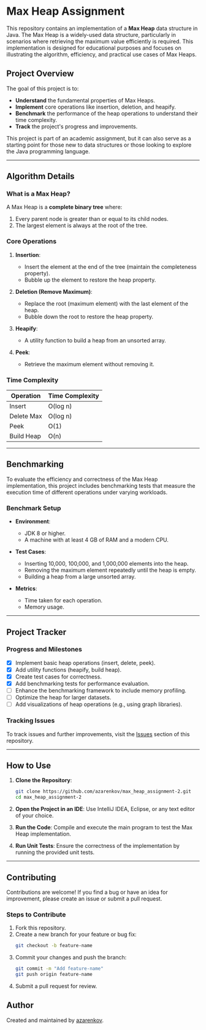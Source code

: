 # Max Heap Assignment

This repository contains an implementation of a **Max Heap** data structure in Java. The Max Heap is a widely-used data structure, particularly in scenarios where retrieving the maximum value efficiently is required. This implementation is designed for educational purposes and focuses on illustrating the algorithm, efficiency, and practical use cases of Max Heaps.

## Project Overview

The goal of this project is to:

- **Understand** the fundamental properties of Max Heaps.
- **Implement** core operations like insertion, deletion, and heapify.
- **Benchmark** the performance of the heap operations to understand their time complexity.
- **Track** the project's progress and improvements.

This project is part of an academic assignment, but it can also serve as a starting point for those new to data structures or those looking to explore the Java programming language.

---

## Algorithm Details

### What is a Max Heap?

A Max Heap is a **complete binary tree** where:
1. Every parent node is greater than or equal to its child nodes.
2. The largest element is always at the root of the tree.

### Core Operations

1. **Insertion**:
   - Insert the element at the end of the tree (maintain the completeness property).
   - Bubble up the element to restore the heap property.

2. **Deletion (Remove Maximum)**:
   - Replace the root (maximum element) with the last element of the heap.
   - Bubble down the root to restore the heap property.

3. **Heapify**:
   - A utility function to build a heap from an unsorted array.

4. **Peek**:
   - Retrieve the maximum element without removing it.

### Time Complexity

| Operation       | Time Complexity |
|------------------|-----------------|
| Insert           | O(log n)       |
| Delete Max       | O(log n)       |
| Peek             | O(1)           |
| Build Heap       | O(n)           |

---

## Benchmarking

To evaluate the efficiency and correctness of the Max Heap implementation, this project includes benchmarking tests that measure the execution time of different operations under varying workloads.

### Benchmark Setup

- **Environment**:
  - JDK 8 or higher.
  - A machine with at least 4 GB of RAM and a modern CPU.

- **Test Cases**:
  - Inserting 10,000, 100,000, and 1,000,000 elements into the heap.
  - Removing the maximum element repeatedly until the heap is empty.
  - Building a heap from a large unsorted array.

- **Metrics**:
  - Time taken for each operation.
  - Memory usage.

---

## Project Tracker

### Progress and Milestones

- [x] Implement basic heap operations (insert, delete, peek).
- [x] Add utility functions (heapify, build heap).
- [x] Create test cases for correctness.
- [x] Add benchmarking tests for performance evaluation.
- [ ] Enhance the benchmarking framework to include memory profiling.
- [ ] Optimize the heap for larger datasets.
- [ ] Add visualizations of heap operations (e.g., using graph libraries).

### Tracking Issues

To track issues and further improvements, visit the [Issues](https://github.com/azarenkov/max_heap_assignment-2/issues) section of this repository.

---

## How to Use

1. **Clone the Repository**:
   ```bash
   git clone https://github.com/azarenkov/max_heap_assignment-2.git
   cd max_heap_assignment-2
   ```

2. **Open the Project in an IDE**:
   Use IntelliJ IDEA, Eclipse, or any text editor of your choice.

3. **Run the Code**:
   Compile and execute the main program to test the Max Heap implementation.

4. **Run Unit Tests**:
   Ensure the correctness of the implementation by running the provided unit tests.

---

## Contributing

Contributions are welcome! If you find a bug or have an idea for improvement, please create an issue or submit a pull request.

### Steps to Contribute

1. Fork this repository.
2. Create a new branch for your feature or bug fix:
   ```bash
   git checkout -b feature-name
   ```
3. Commit your changes and push the branch:
   ```bash
   git commit -m "Add feature-name"
   git push origin feature-name
   ```
4. Submit a pull request for review.

## Author

Created and maintained by [azarenkov](https://github.com/azarenkov).
